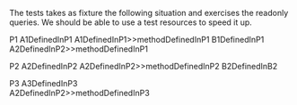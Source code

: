 The tests takes as fixture the following situation and exercises the readonly queries.We should be able to use a test resources to speed it up.P1 	A1DefinedInP1	A1DefinedInP1>>methodDefinedInP1	B1DefinedInP1		A2DefinedInP2>>methodDefinedInP1	P2	A2DefinedInP2	A2DefinedInP2>>methodDefinedInP2	B2DefinedInB2	P3	A3DefinedInP3		A2DefinedInP2>>methodDefinedInP3 